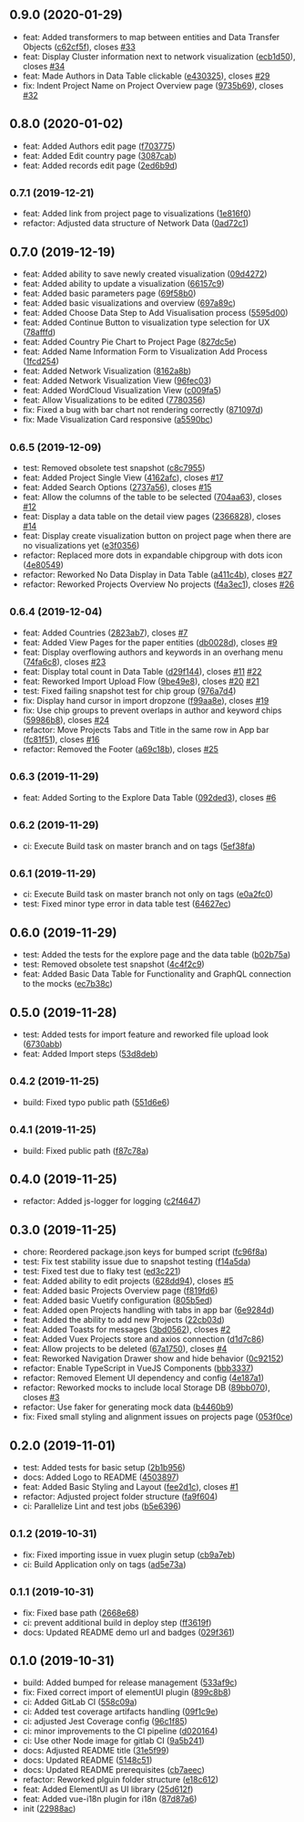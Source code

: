 ## 0.9.0 (2020-01-29)

* feat: Added transformers to map between entities and Data Transfer Objects ([c62cf5f](https://gitlab.com/citegraph/frontend/commit/c62cf5f)), closes [#33](https://gitlab.com/citegraph/frontend/issues/33)
* feat: Display Cluster information next to network visualization ([ecb1d50](https://gitlab.com/citegraph/frontend/commit/ecb1d50)), closes [#34](https://gitlab.com/citegraph/frontend/issues/34)
* feat: Made Authors in Data Table clickable ([e430325](https://gitlab.com/citegraph/frontend/commit/e430325)), closes [#29](https://gitlab.com/citegraph/frontend/issues/29)
* fix: Indent Project Name on Project Overview page ([9735b69](https://gitlab.com/citegraph/frontend/commit/9735b69)), closes [#32](https://gitlab.com/citegraph/frontend/issues/32)



## 0.8.0 (2020-01-02)

* feat: Added Authors edit page ([f703775](https://gitlab.com/citegraph/frontend/commit/f703775))
* feat: Added Edit country page ([3087cab](https://gitlab.com/citegraph/frontend/commit/3087cab))
* feat: Added records edit page ([2ed6b9d](https://gitlab.com/citegraph/frontend/commit/2ed6b9d))



## <small>0.7.1 (2019-12-21)</small>

* feat: Added link from project page to visualizations ([1e816f0](https://gitlab.com/citegraph/frontend/commit/1e816f0))
* refactor: Adjusted data structure of Network Data ([0ad72c1](https://gitlab.com/citegraph/frontend/commit/0ad72c1))



## 0.7.0 (2019-12-19)

* feat: Added ability to save newly created visualization ([09d4272](https://gitlab.com/citegraph/frontend/commit/09d4272))
* feat: Added ability to update a visualization ([66157c9](https://gitlab.com/citegraph/frontend/commit/66157c9))
* feat: Added basic parameters page ([69f58b0](https://gitlab.com/citegraph/frontend/commit/69f58b0))
* feat: Added basic visualizations and overview ([697a89c](https://gitlab.com/citegraph/frontend/commit/697a89c))
* feat: Added Choose Data Step to Add Visualisation process ([5595d00](https://gitlab.com/citegraph/frontend/commit/5595d00))
* feat: Added Continue Button to visualization type selection for UX ([78afffd](https://gitlab.com/citegraph/frontend/commit/78afffd))
* feat: Added Country Pie Chart to Project Page ([827dc5e](https://gitlab.com/citegraph/frontend/commit/827dc5e))
* feat: Added Name Information Form to Visualization Add Process ([1fcd254](https://gitlab.com/citegraph/frontend/commit/1fcd254))
* feat: Added Network Visualization ([8162a8b](https://gitlab.com/citegraph/frontend/commit/8162a8b))
* feat: Added Network Visualization View ([96fec03](https://gitlab.com/citegraph/frontend/commit/96fec03))
* feat: Added WordCloud Visualization View ([c009fa5](https://gitlab.com/citegraph/frontend/commit/c009fa5))
* feat: Allow Visualizations to be edited ([7780356](https://gitlab.com/citegraph/frontend/commit/7780356))
* fix: Fixed a bug with bar chart not rendering correctly ([871097d](https://gitlab.com/citegraph/frontend/commit/871097d))
* fix: Made Visualization Card responsive ([a5590bc](https://gitlab.com/citegraph/frontend/commit/a5590bc))



## <small>0.6.5 (2019-12-09)</small>

* test: Removed obsolete test snapshot ([c8c7955](https://gitlab.com/citegraph/frontend/commit/c8c7955))
* feat: Added Project Single View ([4162afc](https://gitlab.com/citegraph/frontend/commit/4162afc)), closes [#17](https://gitlab.com/citegraph/frontend/issues/17)
* feat: Added Search Options ([2737a56](https://gitlab.com/citegraph/frontend/commit/2737a56)), closes [#15](https://gitlab.com/citegraph/frontend/issues/15)
* feat: Allow the columns of the table to be selected ([704aa63](https://gitlab.com/citegraph/frontend/commit/704aa63)), closes [#12](https://gitlab.com/citegraph/frontend/issues/12)
* feat: Display a data table on the detail view pages ([2366828](https://gitlab.com/citegraph/frontend/commit/2366828)), closes [#14](https://gitlab.com/citegraph/frontend/issues/14)
* feat: Display create visualization button on project page when there are no visualizations yet ([e3f0356](https://gitlab.com/citegraph/frontend/commit/e3f0356))
* refactor: Replaced more dots in expandable chipgroup with dots icon ([4e80549](https://gitlab.com/citegraph/frontend/commit/4e80549))
* refactor: Reworked No Data Display in Data Table ([a411c4b](https://gitlab.com/citegraph/frontend/commit/a411c4b)), closes [#27](https://gitlab.com/citegraph/frontend/issues/27)
* refactor: Reworked Projects Overview No projects ([f4a3ec1](https://gitlab.com/citegraph/frontend/commit/f4a3ec1)), closes [#26](https://gitlab.com/citegraph/frontend/issues/26)



## <small>0.6.4 (2019-12-04)</small>

* feat: Added Countries ([2823ab7](https://gitlab.com/citegraph/frontend/commit/2823ab7)), closes [#7](https://gitlab.com/citegraph/frontend/issues/7)
* feat: Added View Pages for the paper entities ([db0028d](https://gitlab.com/citegraph/frontend/commit/db0028d)), closes [#9](https://gitlab.com/citegraph/frontend/issues/9)
* feat: Display overflowing authors and keywords in an overhang menu ([74fa6c8](https://gitlab.com/citegraph/frontend/commit/74fa6c8)), closes [#23](https://gitlab.com/citegraph/frontend/issues/23)
* feat: Display total count in Data Table ([d29f144](https://gitlab.com/citegraph/frontend/commit/d29f144)), closes [#11](https://gitlab.com/citegraph/frontend/issues/11) [#22](https://gitlab.com/citegraph/frontend/issues/22)
* feat: Reworked Import Upload Flow ([9be49e8](https://gitlab.com/citegraph/frontend/commit/9be49e8)), closes [#20](https://gitlab.com/citegraph/frontend/issues/20) [#21](https://gitlab.com/citegraph/frontend/issues/21)
* test: Fixed failing snapshot test for chip group ([976a7d4](https://gitlab.com/citegraph/frontend/commit/976a7d4))
* fix: Display hand cursor in import dropzone ([f99aa8e](https://gitlab.com/citegraph/frontend/commit/f99aa8e)), closes [#19](https://gitlab.com/citegraph/frontend/issues/19)
* fix: Use chip groups to prevent overlaps in author and keyword chips ([59986b8](https://gitlab.com/citegraph/frontend/commit/59986b8)), closes [#24](https://gitlab.com/citegraph/frontend/issues/24)
* refactor: Move Projects Tabs and Title in the same row in App bar ([fc81f51](https://gitlab.com/citegraph/frontend/commit/fc81f51)), closes [#16](https://gitlab.com/citegraph/frontend/issues/16)
* refactor: Removed the Footer ([a69c18b](https://gitlab.com/citegraph/frontend/commit/a69c18b)), closes [#25](https://gitlab.com/citegraph/frontend/issues/25)



## <small>0.6.3 (2019-11-29)</small>

* feat: Added Sorting to the Explore Data Table ([092ded3](https://gitlab.com/citegraph/frontend/commit/092ded3)), closes [#6](https://gitlab.com/citegraph/frontend/issues/6)



## <small>0.6.2 (2019-11-29)</small>

* ci: Execute Build task on master branch and on tags ([5ef38fa](https://gitlab.com/citegraph/frontend/commit/5ef38fa))



## <small>0.6.1 (2019-11-29)</small>

* ci: Execute Build task on master branch not only on tags ([e0a2fc0](https://gitlab.com/citegraph/frontend/commit/e0a2fc0))
* test: Fixed minor type error in data table test ([64627ec](https://gitlab.com/citegraph/frontend/commit/64627ec))



## 0.6.0 (2019-11-29)

* test: Added the tests for the explore page and the data table ([b02b75a](https://gitlab.com/citegraph/frontend/commit/b02b75a))
* test: Removed obsolete test snapshot ([4c4f2c9](https://gitlab.com/citegraph/frontend/commit/4c4f2c9))
* feat: Added Basic Data Table for Functionality and GraphQL connection to the mocks ([ec7b38c](https://gitlab.com/citegraph/frontend/commit/ec7b38c))



## 0.5.0 (2019-11-28)

* test: Added tests for import feature and reworked file upload look ([6730abb](https://gitlab.com/citegraph/frontend/commit/6730abb))
* feat: Added Import steps ([53d8deb](https://gitlab.com/citegraph/frontend/commit/53d8deb))



## <small>0.4.2 (2019-11-25)</small>

* build: Fixed typo public path ([551d6e6](https://gitlab.com/citegraph/frontend/commit/551d6e6))



## <small>0.4.1 (2019-11-25)</small>

* build: Fixed public path ([f87c78a](https://gitlab.com/citegraph/frontend/commit/f87c78a))



## 0.4.0 (2019-11-25)

* refactor: Added js-logger for logging ([c2f4647](https://gitlab.com/citegraph/frontend/commit/c2f4647))



## 0.3.0 (2019-11-25)

* chore: Reordered package.json keys for bumped script ([fc96f8a](https://gitlab.com/citegraph/frontend/commit/fc96f8a))
* test: Fix test stability issue due to snapshot testing ([f14a5da](https://gitlab.com/citegraph/frontend/commit/f14a5da))
* test: Fixed test due to flaky test ([ed3c221](https://gitlab.com/citegraph/frontend/commit/ed3c221))
* feat: Added ability to edit projects ([628dd94](https://gitlab.com/citegraph/frontend/commit/628dd94)), closes [#5](https://gitlab.com/citegraph/frontend/issues/5)
* feat: Added basic Projects Overview page ([f819fd6](https://gitlab.com/citegraph/frontend/commit/f819fd6))
* feat: Added basic Vuetify configuration ([805b5ed](https://gitlab.com/citegraph/frontend/commit/805b5ed))
* feat: Added open Projects handling with tabs in app bar ([6e9284d](https://gitlab.com/citegraph/frontend/commit/6e9284d))
* feat: Added the ability to add new Projects ([22cb03d](https://gitlab.com/citegraph/frontend/commit/22cb03d))
* feat: Added Toasts for messages ([3bd0562](https://gitlab.com/citegraph/frontend/commit/3bd0562)), closes [#2](https://gitlab.com/citegraph/frontend/issues/2)
* feat: Added Vuex Projects store and axios connection ([d1d7c86](https://gitlab.com/citegraph/frontend/commit/d1d7c86))
* feat: Allow projects to be deleted ([67a1750](https://gitlab.com/citegraph/frontend/commit/67a1750)), closes [#4](https://gitlab.com/citegraph/frontend/issues/4)
* feat: Reworked Navigation Drawer show and hide behavior ([0c92152](https://gitlab.com/citegraph/frontend/commit/0c92152))
* refactor: Enable TypeScript in VueJS Components ([bbb3337](https://gitlab.com/citegraph/frontend/commit/bbb3337))
* refactor: Removed Element UI dependency and config ([4e187a1](https://gitlab.com/citegraph/frontend/commit/4e187a1))
* refactor: Reworked mocks to include local Storage DB ([89bb070](https://gitlab.com/citegraph/frontend/commit/89bb070)), closes [#3](https://gitlab.com/citegraph/frontend/issues/3)
* refactor: Use faker for generating mock data ([b4460b9](https://gitlab.com/citegraph/frontend/commit/b4460b9))
* fix: Fixed small styling and alignment issues on projects page ([053f0ce](https://gitlab.com/citegraph/frontend/commit/053f0ce))



## 0.2.0 (2019-11-01)

* test: Added tests for basic setup ([2b1b956](https://gitlab.com/citegraph/frontend/commit/2b1b956))
* docs: Added Logo to README ([4503897](https://gitlab.com/citegraph/frontend/commit/4503897))
* feat: Added Basic Styling and Layout ([fee2d1c](https://gitlab.com/citegraph/frontend/commit/fee2d1c)), closes [#1](https://gitlab.com/citegraph/frontend/issues/1)
* refactor: Adjusted project folder structure ([fa9f604](https://gitlab.com/citegraph/frontend/commit/fa9f604))
* ci: Parallelize Lint and test jobs ([b5e6396](https://gitlab.com/citegraph/frontend/commit/b5e6396))



## <small>0.1.2 (2019-10-31)</small>

* fix: Fixed importing issue in vuex plugin setup ([cb9a7eb](https://gitlab.com/citegraph/frontend/commit/cb9a7eb))
* ci: Build Application only on tags ([ad5e73a](https://gitlab.com/citegraph/frontend/commit/ad5e73a))



## <small>0.1.1 (2019-10-31)</small>

* fix: Fixed base path ([2668e68](https://gitlab.com/citegraph/frontend/commit/2668e68))
* ci: prevent additional build in deploy step ([ff3619f](https://gitlab.com/citegraph/frontend/commit/ff3619f))
* docs: Updated README demo url and badges ([029f361](https://gitlab.com/citegraph/frontend/commit/029f361))



## 0.1.0 (2019-10-31)

* build: Added bumped for release management ([533af9c](https://gitlab.com/citegraph/frontend/commit/533af9c))
* fix: Fixed correct import of elementUI plugin ([899c8b8](https://gitlab.com/citegraph/frontend/commit/899c8b8))
* ci: Added GitLab CI ([558c09a](https://gitlab.com/citegraph/frontend/commit/558c09a))
* ci: Added test coverage artifacts handling ([09f1c9e](https://gitlab.com/citegraph/frontend/commit/09f1c9e))
* ci: adjusted Jest Coverage config ([96c1f85](https://gitlab.com/citegraph/frontend/commit/96c1f85))
* ci: minor improvements to the CI pipeline ([d020164](https://gitlab.com/citegraph/frontend/commit/d020164))
* ci: Use other Node image for gitlab CI ([9a5b241](https://gitlab.com/citegraph/frontend/commit/9a5b241))
* docs: Adjusted README title ([31e5f99](https://gitlab.com/citegraph/frontend/commit/31e5f99))
* docs: Updated README ([5148c51](https://gitlab.com/citegraph/frontend/commit/5148c51))
* docs: Updated README prerequisites ([cb7aeec](https://gitlab.com/citegraph/frontend/commit/cb7aeec))
* refactor: Reworked plguin folder structure ([e18c612](https://gitlab.com/citegraph/frontend/commit/e18c612))
* feat: Added ElementUI as UI library ([25d612f](https://gitlab.com/citegraph/frontend/commit/25d612f))
* feat: Added vue-i18n plugin for i18n ([87d87a6](https://gitlab.com/citegraph/frontend/commit/87d87a6))
* init ([22988ac](https://gitlab.com/citegraph/frontend/commit/22988ac))



